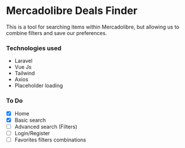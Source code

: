 # Mercadolibre Deals Finder

This is a tool for searching items within Mercadolibre, but allowing us to combine filters and save our preferences.

### Technologies used

- Laravel
- Vue Js
- Tailwind
- Axios
- Placeholder loading

### To Do

- [x] Home
- [x] Basic search
- [ ] Advanced search (Filters)
- [ ] Login/Register
- [ ] Favorites filters combinations